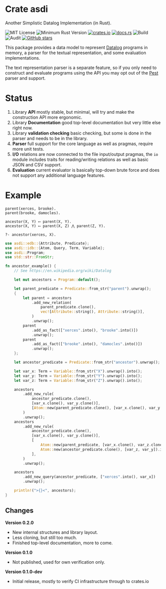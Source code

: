 # Crate asdi

Another Simplistic Datalog Implementation (in Rust).


![MIT License](https://img.shields.io/badge/license-mit-118811.svg)
![Minimum Rust Version](https://img.shields.io/badge/Min%20Rust-1.53-green.svg)
[![crates.io](https://img.shields.io/crates/v/asdi.svg)](https://crates.io/crates/asdi)
[![docs.rs](https://docs.rs/asdi/badge.svg)](https://docs.rs/asdi)
![Build](https://github.com/johnstonskj/rust-asdi/workflows/Rust/badge.svg)
![Audit](https://github.com/johnstonskj/rust-asdi/workflows/Security%20audit/badge.svg)
[![GitHub stars](https://img.shields.io/github/stars/johnstonskj/rust-asdi.svg)](https://github.com/johnstonskj/rust-asdi/stargazers)

This package provides a data model to represent [Datalog](https://en.wikipedia.org/wiki/Datalog)
programs in memory, a parser for the textual representation, and some evaluation implementations.

The text representation parser is a separate feature, so if you only need to construct and evaluate
programs using the API you may opt out of the [Pest](https://pest.rs) parser and support.

# Status

1. Library **API** mostly stable, but minimal, will try and make the construction API more ergonomic.
2. Library **Documentation** good top-level documentation but very little else right now.
3. Library **validation checking** basic checking, but some is done in the parser and needs to be in the library.
4. **Parser** full support for the core language as well as pragmas, require more unit tests.
5. **I/O** relations are now connected to the file input/output pragmas, the `io` module includes traits for 
   reading/writing relations as well as basic JSON and CSV support.
6. **Evaluation** current evaluator is basically top-down brute force and does not support any additional language features.

# Example

```datalog
parent(xerces, brooke).
parent(brooke, damocles).

ancestor(X, Y) ⟵ parent(X, Y).
ancestor(X, Y) ⟵ parent(X, Z) ⋀ parent(Z, Y).

?- ancestor(xerces, X).
```

```rust
use asdi::edb::{Attribute, Predicate};
use asdi::idb::{Atom, Query, Term, Variable};
use asdi::Program;
use std::str::FromStr;

fn ancestor_example() {
    // See https://en.wikipedia.org/wiki/Datalog

    let mut ancestors = Program::default();

    let parent_predicate = Predicate::from_str("parent").unwrap();
    {
        let parent = ancestors
            .add_new_relation(
                parent_predicate.clone(),
                vec![Attribute::string(), Attribute::string()],
            )
            .unwrap();
        parent
            .add_as_fact(["xerces".into(), "brooke".into()])
            .unwrap();
        parent
            .add_as_fact(["brooke".into(), "damocles".into()])
            .unwrap();
    };

    let ancestor_predicate = Predicate::from_str("ancestor").unwrap();

    let var_x: Term = Variable::from_str("X").unwrap().into();
    let var_y: Term = Variable::from_str("Y").unwrap().into();
    let var_z: Term = Variable::from_str("Z").unwrap().into();

    ancestors
        .add_new_rule(
            ancestor_predicate.clone(),
            [var_x.clone(), var_y.clone()],
            [Atom::new(parent_predicate.clone(), [var_x.clone(), var_y.clone()]).into()],
        )
        .unwrap();
    ancestors
        .add_new_rule(
            ancestor_predicate.clone(),
            [var_x.clone(), var_y.clone()],
            [
                Atom::new(parent_predicate, [var_x.clone(), var_z.clone()]).into(),
                Atom::new(ancestor_predicate.clone(), [var_z, var_y]).into(),
            ],
        )
        .unwrap();

    ancestors
        .add_new_query(ancestor_predicate, ["xerces".into(), var_x])
        .unwrap();

    println!(">{}<", ancestors);
}
```

## Changes

**Version 0.2.0**

* New internal structures and library layout.
* Less cloning, but still too much.
* Finished top-level documentation, more to come. 

**Version 0.1.0**

* Not published, used for own verification only.

**Version 0.1.0-dev**

* Initial release, mostly to verify CI infrastructure through to crates.io
